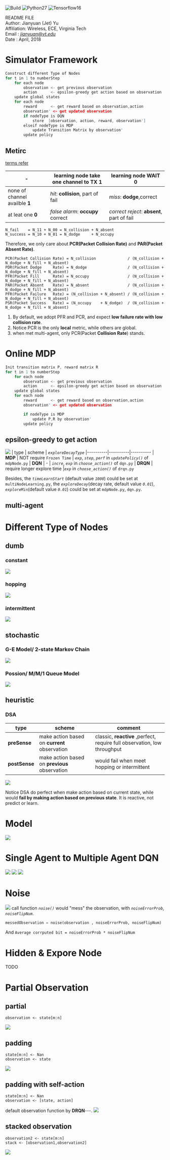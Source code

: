 ![Build](https://travis-ci.org/pemami4911/POMDPy.svg?branch=master) ![Python27](https://img.shields.io/badge/python-2.7-blue.svg) ![Tensorflow16](https://img.shields.io/badge/tensorflow-1.6-blue.svg)

README FILE  
Author: Jianyuan (Jet) Yu  
Affiliation: Wireless, ECE, Virginia Tech  
Email : *jianyuan@vt.edu*  
Date  : April, 2018 

# Simulator Framework
``` C
Construct different Type of Nodes
for t in 1 to numberStep
    for each node
        observation <- get previous observation
        action      <- epsilon-greedy get action based on observation
    update global states
    for each node
        reward      <- get reward based on observation,action
        observation' <- get updated observation
        if nodeType is DQN
            store  [observation, action, reward, observation']
        elseif nodeType is MDP
            update Transition Matrix by observation'
        update policy
```


## Metirc
[terms refer](http://www.cns.nyu.edu/~david/courses/perception/lecturenotes/sdt/sdt.html)

| -    | learning node take one channel to TX   __1__ | learning node WAIT __0__
|----------|----------|----------
| none of channel availble  __1__ | _hit_: __collision__, part of fail| _miss_: __dodge__,correct
| at leat one __0__  |  _false alarm_: __occupy__ correct  | _correct reject_: __absent__, part of fail


```
N_fail    = N_11 + N_00 = N_collision + N_absent
N_success = N_10 + N_01 = N_dodge     + N_occupy
```
Therefore, we only care about __PCR(Packet Collision Rate)__ and __PAR(Packet Absent Rate)__.

```
PCR(Packet Collision Rate) = N_collision              / (N_collision + N_dodge + N_fill + N_absent)
PDR(Packet Dodge     Rate) = N_dodge                  / (N_collision + N_dodge + N_fill + N_absent)
PFR(Packet Fill      Rate) = N_occupy                 / (N_collision + N_dodge + N_fill + N_absent)
PAR(Packet Absent    Rate) = N_absent                 / (N_collision + N_dodge + N_fill + N_absent)
PFR(Packet Failure   Rate) = (N_collision + N_absent) / (N_collision + N_dodge + N_fill + N_absent)
PSR(Packet Success   Rate) = (N_occupy    + N_dodge)  / (N_collision + N_dodge + N_fill + N_absent)
```

1. By default, we adopt PFR and PCR, and expect __low failure rate with low collision rate__.
2. Notice PCR is the only __local__ metric, while others are global.  
3. when met multi-agent, only PCR(Packet __Collision Rate__) stands. 



# Online MDP
``` C
Init transition matrix P, reward matrix R
for t in 1 to numberStep
    for each node
        observation <- get previous observation
        action      <- epsilon-greedy get action based on observation
    update global states
    for each node
        reward      <- get reward based on observation,action
        observation' <- get updated observation

        if nodeType is MDP
            update P,R by observation'
        update policy


```


## epsilon-greedy to get action
![](/README_fig/epsilonGreedy.png)
| type    | scheme    | _`exploreDecayType`_
|----------|----------|----------
| __MDP__  | NOT require `Frozen Time` | _`exp`_, _`step`_, _`perf`_ in _`updatePolicy()`_ of `mdpNode.py`
| __DQN__ |  -  | _`incre`_, _`exp`_ in _`choose_action()`_  of `dqn.py`
| __DRQN__ |  require longer explore time   |_`exp`_ in  _`choose_action()`_  of `drqn.py`     


Besides, the _`timeLearnStart`_ (default value _`1000`_) could be set at `multiNodeLearning.py`, the _`exploreDecay`_(decay rate, default value _`0.01`_),  _`exploreMin`_(default value _`0.01`_) could be set at `mdpNode.py`, `dqn.py`.



## multi-agent



# Different Type of Nodes

## dumb
### constant
![](/README_fig/constant.png)
<!-- <img align="left" width="" height="100" src="/README_fig/constant.png">  -->


### hopping
![](/README_fig/hop.png)
<!-- <img align="left" width="" height="150" src="/README_fig/hop.png">  -->

### intermittent
![](/README_fig/im.png)
<!-- <img align="left" width="" height="100" src="/README_fig/im.png">  -->

## stochastic

### G-E Model/ 2-state Markov Chain
![](/README_fig/ge.png)
<!-- <img align="left" width="" height="150" src="/README_fig/ge.png">  -->

### Possion/ M/M/1 Queue Model
![](/README_fig/mm1.png)
<!-- <img align="left" width="" height="150" src="/README_fig/mm1.png">  -->

## heuristic
### DSA 
| type    | scheme    | comment   |
|----------|----------|----------
| __preSense__  | make action based on __current__ observation | classic, __reactive__ ,perfect, require full observation, low throughput  | 
| __postSense__ |  make action based on __previous__ observation  | would fail when meet hopping or intermittent |     
![](/README_fig/dsa.png)    
<!-- <img align="left" width="" height="150" src="/README_fig/dsa.png">  -->


Notice DSA do perfect when make action based on current state, while would __fail by making action based on previous state__. It is reactive, not predict or learn.


# Model
![](/README_fig/model.png)
<!-- <img align="left" width="" height="200" src="/README_fig/model.png">  -->


# Single Agent to Multiple Agent DQN
![](/README_fig/sync.png)
![](/README_fig/async1.png)
![](/README_fig/async2.png)


# Noise
![](/README_fig/noise.png)
call function _`noise()`_ would "mess" the observation, with _`noiseErrorProb`_,  _`noiseFlipNum`_.
``` python
messedObservation = noise(observation , noiseErrorProb, noiseFlipNum) 
```  
And `Average corrputed bit = noiseErrorProb * noiseFlipNum `


# Hidden & Expore Node
TODO

# Partial Observation

## partial
```
observation <- state[m:n]
```
![](/README_fig/partial.png)


## padding
```
state[m:n] <- Nan
observation <- state
```
![](/README_fig/pad.png)

## padding with self-action
```
state[m:n] <- Nan
observation <- [state, action]
```
default observation function by __DRQN__---.
![](/README_fig/pad-act.png)


## stacked observation
```
observation2 <- state[m:n]
stack <- [observation1,observation2]
```
![](/README_fig/stack.png)